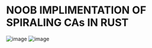 # NOOB IMPLIMENTATION OF SPIRALING CAs IN RUST
![image](https://user-images.githubusercontent.com/73707418/176185208-256714af-2b60-4627-a80f-7be6dc74e7cb.png)
![image](https://user-images.githubusercontent.com/73707418/176185310-4aea1b06-14d4-434e-9375-3c073385959b.png)
